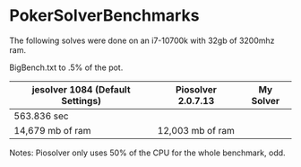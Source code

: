 # PokerSolverBenchmarks

The following solves were done on an i7-10700k with 32gb of 3200mhz ram.

BigBench.txt to .5% of the pot.

| jesolver 1084 (Default Settings) | Piosolver 2.0.7.13 | My Solver |
| ---- | ---- | ---- |
| 563.836 sec | |
| 14,679 mb of ram | 12,003 mb of ram | |

Notes: Piosolver only uses 50% of the CPU for the whole benchmark, odd.
